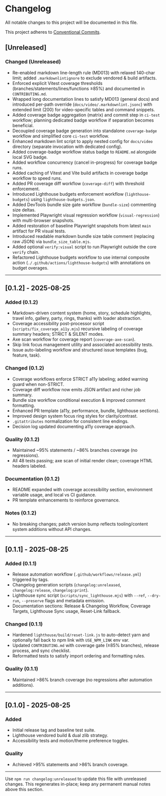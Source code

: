 # Changelog

All notable changes to this project will be documented in this file.

This project adheres to [Conventional Commits](https://www.conventionalcommits.org/).

## [Unreleased]

### Changed (Unreleased)

- Re-enabled markdown line-length rule (MD013) with relaxed 140-char limit; added `.markdownlintignore` to exclude vendored & build artifacts.
- Enforced explicit Vitest coverage thresholds (branches/statements/lines/functions ≥85%) and documented in `CONTRIBUTING.md`.
- Wrapped long documentation lines to satisfy MD013 (general docs) and introduced per-path
  override (`docs/video/.markdownlint.jsonc`) with extended limit (200) for video-specific
  tables and command snippets.
- Added coverage badge aggregation (matrix) and commit step in `ci-test` workflow; planning
  dedicated badge workflow if separation becomes beneficial.
- Decoupled coverage badge generation into standalone `coverage-badge` workflow and simplified
  core `ci-test` workflow.
- Enhanced markdown lint script to apply nested config for `docs/video` directory (separate
  invocation with dedicated config).
- Added coverage-badge workflow status badge to `README.md` alongside local SVG badge.
- Added workflow concurrency (cancel in-progress) for coverage badge runs.
- Added caching of Vitest and Vite build artifacts in coverage badge workflow to speed runs.
- Added PR coverage diff workflow (`coverage-diff`) with threshold enforcement.
- Introduced Lighthouse budgets enforcement workflow (`lighthouse-budgets`) using `lighthouse-budgets.json`.
- Added DevTools bundle size gate workflow (`bundle-size`) commenting size deltas.
- Implemented Playwright visual regression workflow (`visual-regression`) with multi-browser snapshots.
- Added restoration of baseline Playwright snapshots from latest `main` artifact for PR visual tests.
- Introduced readable markdown bundle size table comment (replacing raw JSON) via `bundle_size_table.mjs`.
- Added optional `verify:visual` script to run Playwright outside the core `verify` chain.
- Refactored Lighthouse budgets workflow to use internal composite action
  (`./.github/actions/lighthouse-budgets`) with annotations on budget overages.

---

## [0.1.2] - 2025-08-25

### Added (0.1.2)

- Markdown-driven content system (home, story, schedule highlights, travel info, gallery, party, rings, thanks) with loader abstraction.
- Coverage accessibility post-processor script (`scripts/fix_coverage_a11y.mjs`) recursive labeling of coverage
  summary headers; STRICT & SILENT modes.
- Axe scan workflow for coverage report (`coverage-axe-scan`).
- Skip link focus management utility and associated accessibility tests.
- Issue auto-labeling workflow and structured issue templates (bug, feature, task).

### Changed (0.1.2)

- Coverage workflows enforce STRICT a11y labeling; added warning guard when non-STRICT.
- Coverage diff workflow now emits JSON artifact and richer job summary.
- Bundle size workflow conditional execution & improved comment formatting.
- Enhanced PR template (a11y, performance, bundle, lighthouse sections).
- Improved design system focus ring styles for clarity/contrast.
- `.gitattributes` normalization for consistent line endings.
- Decision log updated documenting a11y coverage approach.

### Quality (0.1.2)

- Maintained ~95% statements / ~86% branches coverage (no regressions).
- All 48 tests passing; axe scan of initial render clean; coverage HTML headers labeled.

### Documentation (0.1.2)

- README expanded with coverage accessibility section, environment variable usage, and local vs CI guidance.
- PR template enhancements to reinforce governance.

### Notes (0.1.2)

- No breaking changes; patch version bump reflects tooling/content system additions without API changes.

---

## [0.1.1] - 2025-08-25

### Added (0.1.1)

- Release automation workflow (`.github/workflows/release.yml`) triggered by tags.
- Changelog generation scripts (`changelog:unreleased`, `changelog:release`, `changelog:print`).
- Lighthouse sync script (`scripts/sync_lighthouse.mjs`) with `--ref`, `--dry-run`, `--preserve` flags and metadata emission.
- Documentation sections: Release & Changelog Workflow, Coverage Targets, Lighthouse Sync usage, Reset-Link fallback.

### Changed (0.1.1)

- Hardened `lighthouse/build/reset-link.js` to auto-detect yarn and optionally fall back to npm link with `USE_NPM_LINK` env var.
- Updated `CONTRIBUTING.md` with coverage gate (≥85% branches), release process, and sync checklist.
- Reformatted tests to satisfy import ordering and formatting rules.

### Quality (0.1.1)

- Maintained >86% branch coverage (no regressions after automation additions).

---

## [0.1.0] - 2025-08-25

### Added

- Initial release tag and baseline test suite.
- Lighthouse vendored build & dual zlib strategy.
- Accessibility tests and motion/theme preference toggles.

### Quality

- Achieved >95% statements and >86% branch coverage.

---

Use `npm run changelog:unreleased` to update this file with unreleased changes.
This regenerates in-place; keep any permanent manual notes above this section.
